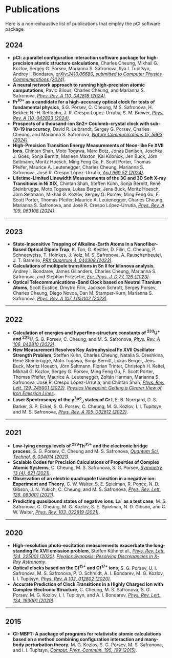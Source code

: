# Publications

Here is a non-exhaustive list of publications that employ the pCI software package.

## 2024
- **pCI: a parallel configuration interaction software package for high-precision atomic structure calculations**, Charles Cheung, Mikhail G. Kozlov, Sergey G. Porsev, Marianna S. Safronova, Ilya I. Tupitsyn, Andrey I. Bondarev, *[arXiv:2410.06680, submitted to Computer Physics Communications (2024)](https://arxiv.org/abs/2410.06680)*.
- **A neural network approach to running high-precision atomic computations**, Pavlo Bilous, Charles Cheung, and Marianna S. Safronova, *[Phys. Rev. A 110, 042818 (2024)](https://journals.aps.org/pra/abstract/10.1103/PhysRevA.110.042818)*.
- **Pr<sup>10+</sup> as a candidate for a high-accuracy optical clock for tests of fundamental physics**, S.G. Porsev, C. Cheung, M.S. Safronova, H. Bekker, N.-H. Rehbehn, J. R. Crespo Lopez-Urrutia, S. M. Brewer, *[Phys. Rev. A 110, 042823 (2024)](https://journals.aps.org/pra/abstract/10.1103/PhysRevA.110.042823)*.
- **Prospects of a thousand-ion Sn2+ Coulomb-crystal clock with sub-10-19 inaccuracy**, David R. Leibrandt, Sergey G. Porsev, Charles Cheung, and Marianna S. Safronova, *[Nature Communications 15, 5663 (2024)](https://www.nature.com/articles/s41467-024-49241-w)*. 
- **High-Precision Transition Energy Measurements of Neon-like Fe XVII Ions**, Chintan Shah, Moto Togawa, Marc Botz, Jonas Danisch, Joschka J. Goes, Sonja Bernitt, Marleen Maxton, Kai Köbnick, Jen Buck, Jörn Seltmann, Moritz Hoesch, Ming Feng Gu, F. Scott Porter, Thomas Pfeifer, Maurice A. Leutenegger, Charles Cheung, Marianna S. Safronova, José R. Crespo López-Urrutia, *[ApJ 969 52 (2024)](https://iopscience.iop.org/article/10.3847/1538-4357/ad454b)*. 
- **Lifetime-Limited Linewidth Measurements of the 3C and 3D Soft X-ray Transitions in Ni XIX**, Chintan Shah, Steffen Kühn, Sonja Bernitt, René Steinbrügge, Moto Togawa, Lukas Berger, Jens Buck, Moritz Hoesch, Jörn Seltmann, Mikhail G. Kozlov, Sergey G. Porsev, Ming Feng Gu, F. Scott Porter, Thomas Pfeifer, Maurice A. Leutenegger, Charles Cheung, Marianna S. Safronova, and José R. Crespo López-Urrutia, *[Phys. Rev. A 109, 063108 (2024)](https://journals.aps.org/pra/abstract/10.1103/PhysRevA.109.063108)*. 

---
## 2023
- **State-Insensitive Trapping of Alkaline-Earth Atoms in a Nanofiber-Based Optical Dipole Trap**, K. Ton, G. Kestler, D. Filin, C. Cheung, P. Schneeweiss, T. Hoinkes, J. Volz, M. S. Safronova, A. Rauschenbeutel, J. T. Barreiro, *[PRX Quantum 4, 040308 (2023)](https://journals.aps.org/prxquantum/abstract/10.1103/PRXQuantum.4.040308)*.
- **Calculations of multipole transitions in Sn II for kilonova analysis**, Andrey I. Bondarev, James Gillanders, Charles Cheung, Marianna S. Safronova, and Stephan Fritzsche, *[Eur. Phys. J. D 77, 126 (2023)](https://link.springer.com/article/10.1140/epjd/s10053-023-00695-5)*. 
- **Optical Telecommunications-Band Clock based on Neutral Titanium Atoms**, Scott Eustice, Dmytro Filin, Jackson Schrott, Sergey Porsev, Charles Cheung, Diego Novoa, Dan M. Stamper-Kurn, Marianna S. Safronova, *[Phys. Rev. A 107, L051102 (2023)](https://journals.aps.org/pra/abstract/10.1103/PhysRevA.107.L051102)*.

---
## 2022
- **Calculation of energies and hyperfine-structure constants of <sup>233</sup>U<sup>+</sup> and <sup>233</sup>U**, S. G. Porsev, C. Cheung, and M. S. Safronova, *[Phys. Rev. A 106, 042810 (2022)](https://journals.aps.org/pra/abstract/10.1103/PhysRevA.106.042810)*.
- **New Measurement Resolves Key Astrophysical Fe XVII Oscillator Strength Problem**, Steffen Kühn, Charles Cheung, Natalia S. Oreshkina, René Steinbrügge, Moto Togawa, Sonja Bernitt, Lukas Berger, Jens Buck, Moritz Hoesch, Jörn Seltmann, Florian Trinter, Christoph H. Keitel, Mikhail G. Kozlov, Sergey G. Porsev, Ming Feng Gu, F. Scott Porter, Thomas Pfeifer, Maurice A. Leutenegger, Zoltán Harman, Marianna S. Safronova, José R. Crespo López-Urrutia, and Chintan Shah, *[Phys. Rev. Lett. 129, 245001 (2022)](https://journals.aps.org/prl/abstract/10.1103/PhysRevLett.129.245001)*. *[Physics Viewpoint: Getting a Clearer View of Iron Emission Lines](https://physics.aps.org/articles/v15/187)*.
- **Laser Spectroscopy of the y<sup>7</sup>P<sup>o</sup><sub>J</sub> states of Cr I**, E. B. Norrgard, D. S. Barker, S. P. Eckel, S. G. Porsev, C. Cheung, M. G. Kozlov, I. I. Tupitsyn, and M. S. Safronova, *[Phys. Rev. A 105, 032812 (2022)](https://journals.aps.org/pra/abstract/10.1103/PhysRevA.105.032812)*.

---
## 2021
- **Low-lying energy levels of <sup>229</sup>Th<sup>35+</sup> and the electronic bridge process**, S. G. Porsev, C. Cheung and M. S. Safronova, *[Quantum Sci. Technol. 6, 034014 (2021)](https://iopscience.iop.org/article/10.1088/2058-9565/ac08f1)*.
- **Scalable Codes for Precision Calculations of Properties of Complex Atomic Systems**, C. Cheung, M. S. Safronova, S. G. Porsev, *[Symmetry 13 (4), 621 (2021)](https://www.mdpi.com/2073-8994/13/4/621)*.
- **Observation of an electric quadrupole transition in a negative ion: Experiment and Theory**, C. W. Walter, S. E. Spielman, R. Ponce, N. D. Gibson, J. N. Yukich, C. Cheung, and M. S. Safronova, *[Phys. Rev. Lett. 126, 083001 (2021)](https://journals.aps.org/prl/abstract/10.1103/PhysRevLett.126.083001)*.
- **Predicting quasibound states of negative ions: La<sup>-</sup> as a test case**, M. S. Safronova, C. Cheung, M. G. Kozlov, S. E. Spielman, N. D. Gibson, and C. W. Walter, *[Phys. Rev. 103, 022819 (2021)](https://journals.aps.org/pra/abstract/10.1103/PhysRevA.103.022819)*.
  
---
## 2020
- **High-resolution photo-excitation measurements exacerbate the long-standing Fe XVII emission problem**, Steffen Kühn et al., *[Phys. Rev. Lett. 124, 225001 (2020)](https://journals.aps.org/prl/abstract/10.1103/PhysRevLett.124.225001)*. *[Physics Synopsis: Resolving Discrepancies in X-Ray Astronomy](https://physics.aps.org/articles/v13/s69)*.
- **Optical clocks based on the Cf<sup>15+</sup> and Cf<sup>17+</sup> ions**, S. G. Porsev, U. I. Safronova, M. S. Safronova, P. O. Schmidt, A. I. Bondarev, M. G. Kozlov, I. I. Tupitsyn, *[Phys. Rev. A 102, 012802 (2020)](https://journals.aps.org/pra/abstract/10.1103/PhysRevA.102.012802)*.
- **Accurate Prediction of Clock Transitions in a Highly Charged Ion with Complex Electronic Structure**, C. Cheung, M. S. Safronova, S. G. Porsev, M. G. Kozlov, I. I. Tupitsyn, and A. I. Bondarev, *[Phys. Rev. Lett. 124, 163001 (2020)](https://journals.aps.org/prl/abstract/10.1103/PhysRevLett.124.163001)*.

---
## 2015
- **CI-MBPT: A package of programs for relativistic atomic calculations based on a method combining configuration interaction and many-body perturbation theory**, M. G. Kozlov, S. G. Porsev, M. S. Safronova, and I. I. Tupitsyn, *[Comput. Phys. Commun. 195, 199 (2015)](http://www.sciencedirect.com/science/article/pii/S001046551500185X)*.